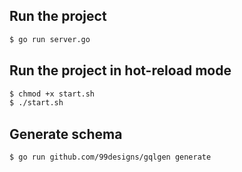## Run the project

```sh
$ go run server.go
```

## Run the project in hot-reload mode

```sh
$ chmod +x start.sh
$ ./start.sh
```

## Generate schema

```sh
$ go run github.com/99designs/gqlgen generate
```
